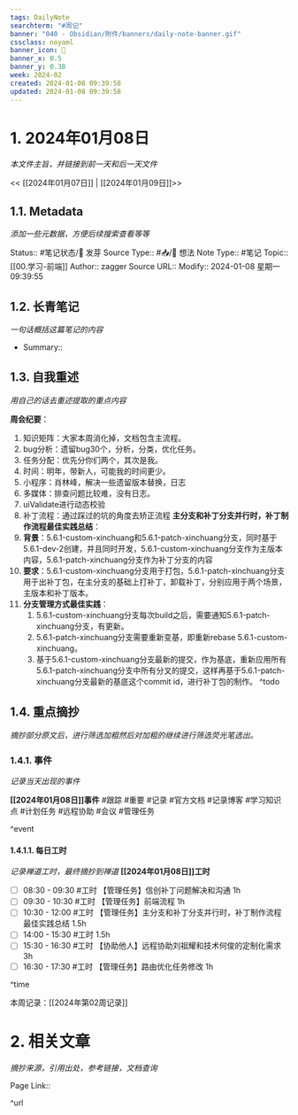 ```yaml
---
tags: DailyNote
searchterm: "#周记"
banner: "040 - Obsidian/附件/banners/daily-note-banner.gif"
cssclass: noyaml
banner_icon: 💌
banner_x: 0.5
banner_y: 0.38
week: 2024-02
created: 2024-01-08 09:39:58
updated: 2024-01-08 09:39:58
---
```


# 1. 2024年01月08日

_本文件主旨，并链接到前一天和后一天文件_

<< [[2024年01月07日]] | [[2024年01月09日]]>>

## 1.1. Metadata

_添加一些元数据，方便后续搜索查看等等_

Status:: #笔记状态/🌱 发芽
Source Type:: #📥/💭 想法 
Note Type:: #笔记
Topic:: [[00.学习-前端]]
Author:: zagger
Source URL::
Modify:: 2024-01-08 星期一 09:39:55

## 1.2. 长青笔记

_一句话概括这篇笔记的内容_

- Summary::

## 1.3. 自我重述

_用自己的话去重述提取的重点内容_

**周会纪要**：
1. 知识矩阵：大家本周消化掉，文档包含主流程。
2. bug分析：遗留bug30个，分析，分类，优化任务。
3. 任务分配：优先分你们两个，其次是我。
4. 时间：明年，带新人，可能我的时间更少。
5. 小程序：肖林峰，解决一些遗留版本替换，日志
6. 多媒体：排查问题比较难，没有日志。
7. uiValidate进行动态校验
8. 补丁流程：通过踩过的坑的角度去矫正流程
**主分支和补丁分支并行时，补丁制作流程最佳实践总结**：
1. **背景**：5.6.1-custom-xinchuang和5.6.1-patch-xinchuang分支，同时基于5.6.1-dev-2创建，并且同时开发，5.6.1-custom-xinchuang分支作为主版本内容，5.6.1-patch-xinchuang分支作为补丁分支的内容
2. **要求**：5.6.1-custom-xinchuang分支用于打包，5.6.1-patch-xinchuang分支用于出补丁包，在主分支的基础上打补丁，卸载补丁，分别应用于两个场景，主版本和补丁版本。
3. **分支管理方式最佳实践**：
	1. 5.6.1-custom-xinchuang分支每次build之后，需要通知5.6.1-patch-xinchuang分支，有更新。
	2. 5.6.1-patch-xinchuang分支需要重新变基，即重新rebase 5.6.1-custom-xinchuang。
	3. 基于5.6.1-custom-xinchuang分支最新的提交，作为基底，重新应用所有5.6.1-patch-xinchuang分支中所有分叉的提交，这样再基于5.6.1-patch-xinchuang分支最新的基底这个commit id，进行补丁包的制作。
^todo
## 1.4. 重点摘抄

_摘抄部分原文后，进行筛选加粗然后对加粗的继续进行筛选荧光笔选出。_

### 1.4.1. 事件

_记录当天出现的事件_

**[[2024年01月08日]]事件** 
#跟踪 #重要 #记录 #官方文档 #记录博客 #学习知识点 #计划任务 #远程协助 #会议 #管理任务

^event

#### 1.4.1.1. 每日工时

_记录禅道工时，最终摘抄到禅道_
**[[2024年01月08日]]工时**
- [ ] 08:30 - 09:30 #工时 【管理任务】信创补丁问题解决和沟通 1h
- [ ] 09:30 - 10:30 #工时 【管理任务】前端流程 1h
- [ ] 10:30 - 12:00 #工时 【管理任务】主分支和补丁分支并行时，补丁制作流程最佳实践总结 1.5h
- [ ] 14:00 - 15:30 #工时  1.5h
- [ ] 15:30 - 16:30 #工时 【协助他人】远程协助刘祖耀和技术何俊的定制化需求 3h
- [ ] 16:30 - 17:30 #工时 【管理任务】路由优化任务修改 1h

^time

本周记录：[[2024年第02周记录]]

# 2. 相关文章

_摘抄来源，引用出处，参考链接，文档查询_

Page Link::

^url
